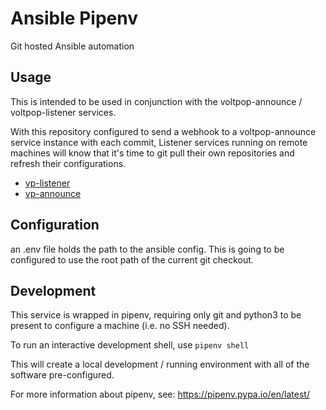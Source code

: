 # Ansible Pipenv
Git hosted Ansible automation

## Usage

This is intended to be used in conjunction with the voltpop-announce / voltpop-listener services.

With this repository configured to send a webhook to a voltpop-announce service instance with each commit, 
Listener services running on remote machines will know that it's time to git pull their own repositories 
and refresh their configurations.

* [vp-listener](https://github.com/voltpop/vp-listener)
* [vp-announce](https://github.com/voltpop/vp-announce)

## Configuration

an .env file holds the path to the ansible config. This is going to be configured to use the root path of the current git checkout.

## Development

This service is wrapped in pipenv, requiring only git and python3 to be present to configure a machine
(i.e. no SSH needed).

To run an interactive development shell, use `pipenv shell`

This will create a local development / running environment with all of the software pre-configured.

For more information about pipenv, see: https://pipenv.pypa.io/en/latest/
